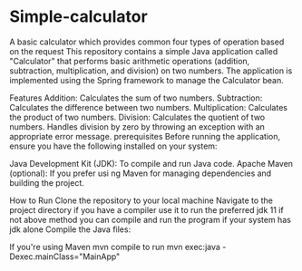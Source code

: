 # Simple-calculator
A basic calculator which provides common four types of operation based on the request
This repository contains a simple Java application called "Calculator" that performs basic arithmetic operations (addition, subtraction, multiplication, and division) on two numbers. The application is implemented using the Spring framework to manage the Calculator bean.

Features
Addition: Calculates the sum of two numbers.
Subtraction: Calculates the difference between two numbers.
Multiplication: Calculates the product of two numbers.
Division: Calculates the quotient of two numbers. Handles division by zero by throwing an exception with an appropriate error message.
prerequisites
Before running the application, ensure you have the following installed on your system:

Java Development Kit (JDK): To compile and run Java code.
Apache Maven (optional): If you prefer usi
ng Maven for managing dependencies and building the project.

How to Run
Clone the repository to your local machine
Navigate to the project directory
if you have a compiler use it to run the preferred jdk 11
if not above method 
you can compile and run the program if your system has jdk alone
Compile the Java files:

If you're using Maven
mvn compile
to run
mvn exec:java -Dexec.mainClass="MainApp"
